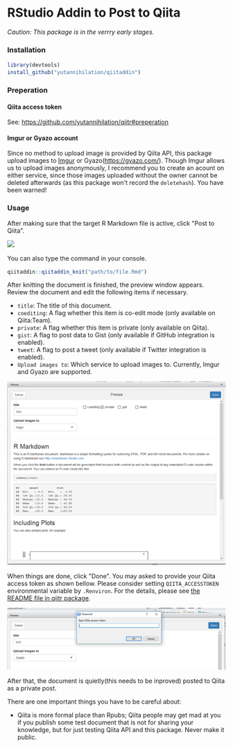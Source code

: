 RStudio Addin to Post to Qiita
==============================

*Caution: This package is in the verrry early stages.*

### Installation

```r
library(devtools)
install_github("yutannihilation/qiitaddin")
```

### Preperation

#### Qiita access token

See: https://github.com/yutannihilation/qiitr#preperation

#### Imgur or Gyazo account

Since no method to upload image is provided by Qiita API, this package upload images to [Imgur](https://imgur.com/) or Gyazo(https://gyazo.com/). Though Imgur allows us to upload images anonymously, I recommend you to create an acount on either service, since those images uploaded without the owner cannot be deleted afterwards (as this package won't record the `deletehash`). 
You have been warned!

### Usage

After making sure that the target R Markdown file is active, click "Post to Qiita".

![](usage1.png)

You can also type the command in your console.

```r
qiitaddin::qiitaddin_knit("path/to/file.Rmd")
```

After knitting the document is finished, the preview window appears. Review the document and edit the following items if necessary.

* `title`: The title of this document.
* `coediting`: A flag whether this item is co-edit mode (only available on Qiita:Team).
* `private`: A flag whether this item is private (only available on Qiita).
* `gist`: A flag to post data to Gist (only available if GitHub integration is enabled).
* `tweet`: A flag to post a tweet (only available if Twitter integration is enabled).
* `Upload images to`: Which service to upload images to. Currently, Imgur and Gyazo are supported.

![](usage2.png)


When things are done, click "Done". You may asked to provide your Qiita access token as shown bellow. Please consider setting `QIITA_ACCESSTOKEN` environmental variable by `.Renviron`. For the details, please see [the README file in qiitr package](https://github.com/yutannihilation/qiitr#preperation).

![](usage3.png)

After that, the document is quietly(this needs to be inproved) posted to Qiita as a private post.

There are one important things you have to be careful about:

* Qiita is more formal place than Rpubs; Qiita people may get mad at you if you publish some test document that is not for sharing your knowledge, but for just testing Qiita API and this package. Never make it public.
